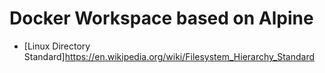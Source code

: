 # Docker Workspace based on Alpine

* [Linux Directory Standard]https://en.wikipedia.org/wiki/Filesystem_Hierarchy_Standard
